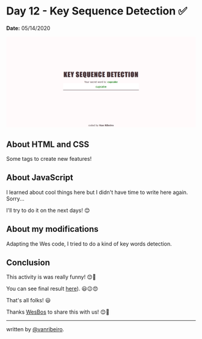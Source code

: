 # Day 12 - Key Sequence Detection ✅

**Date:** 05/14/2020

![Array Cardio](./../../images/challenges/12-key-sequence-detection.png)

## About HTML and CSS

Some tags to create new features!

## About JavaScript

I learned about cool things here but I didn't have time to write here again. Sorry... 

I'll try to do it on the next days! 😊

## About my modifications

Adapting the Wes code, I tried to do a kind of key words detection.

## Conclusion

This activity is was really funny! 😊💖

You can see final result [here](https://vanribeiro-30daysofjavascript.netlify.app/challenge-files/12%20-%20key%20sequence%20detection/)). 😃😉😍

That's all folks! 😃

Thanks [WesBos](https://github.com/wesbos) to share this with us! 😊💖

---

written by [@vanribeiro](https://github.com/vanribeiro).